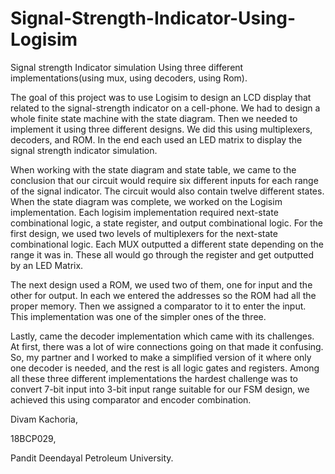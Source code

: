 # Signal-Strength-Indicator-Using-Logisim
Signal strength Indicator simulation Using three different implementations(using mux, using decoders, using Rom).

The goal of this project was to use Logisim to design an LCD display that related to the signal-strength indicator on a cell-phone. We had to design a whole finite state machine with the state diagram. Then we needed to implement it using three different designs. We did this using multiplexers, decoders, and ROM. In the end each used an LED matrix to display the signal strength indicator simulation. 

When working with the state diagram and state table, we came to the conclusion that our circuit would require six different inputs for each range of the signal indicator. The circuit would also contain twelve different states. When the state diagram was complete, we worked on the Logisim implementation. Each logisim implementation required next-state combinational logic, a state register, and output combinational logic. For the first design, we used two levels of multiplexers for the next-state combinational logic. Each MUX outputted a different state depending on the range it was in. These all would go through the register and get outputted by an LED Matrix. 

The next design used a ROM, we used two of them, one for input and the other for output. In each we entered the addresses so the ROM had all the proper memory. Then we assigned a comparator to it to enter the input. This implementation was one of the simpler ones of the three.

Lastly, came the decoder implementation which came with its challenges. At first, there was a lot of wire connections going on that made it confusing. So, my partner and I worked to make a simplified version of it where only one decoder is needed, and the rest is all logic gates and registers. Among all these three different implementations the hardest challenge was to convert 7-bit input into 3-bit input range suitable for our FSM design, we achieved this using comparator and encoder combination.  

Divam Kachoria,

18BCP029,

Pandit Deendayal Petroleum University.
